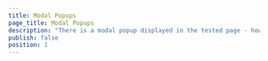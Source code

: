 ```yaml
---
title: Modal Popups
page_title: Modal Popups
description: "There is a modal popup displayed in the tested page - how can I automate modal popup windows in Test Studio tests. Connect to modal popup window during Test Studio test run/execution"
publish: false
position: 1
---
```




